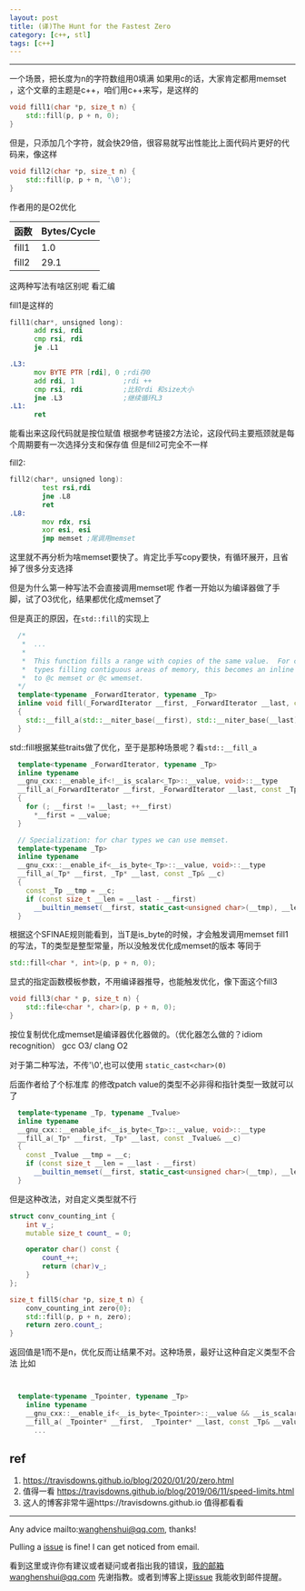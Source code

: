 ```yaml
---
layout: post
title: (译)The Hunt for the Fastest Zero
category: [c++, stl]
tags: [c++]
---
```

  

---

一个场景，把长度为n的字符数组用0填满
如果用c的话，大家肯定都用memset ，这个文章的主题是c++，咱们用c++来写，是这样的

```c++
void fill1(char *p, size_t n) {
    std::fill(p, p + n, 0);
}
```

但是，只添加几个字符，就会快29倍，很容易就写出性能比上面代码片更好的代码来，像这样

```c++
void fill2(char *p, size_t n) {
    std::fill(p, p + n, '\0');
}
```

作者用的是O2优化

| 函数 | Bytes/Cycle|
| ---- |---- |
| fill1 | 1.0 |
| fill2 | 29.1 |

这两种写法有啥区别呢
看汇编

fill1是这样的

```asm
fill1(char*, unsigned long):
      add rsi, rdi
      cmp rsi, rdi
      je .L1

.L3:
      mov BYTE PTR [rdi], 0 ;rdi存0
      add rdi, 1            ;rdi ++
      cmp rsi, rdi          ;比较rdi 和size大小
      jne .L3               ;继续循环L3
.L1:
      ret
```
能看出来这段代码就是按位赋值
根据参考链接2方法论，这段代码主要瓶颈就是每个周期要有一次选择分支和保存值
但是fill2可完全不一样

fill2:
```asm
fill2(char*, unsigned long):
        test rsi,rdi
        jne .L8
        ret
.L8:
        mov rdx, rsi
        xor esi, esi
        jmp memset ;尾调用memset
```

这里就不再分析为啥memset要快了。肯定比手写copy要快，有循环展开，且省掉了很多分支选择

但是为什么第一种写法不会直接调用memset呢
作者一开始以为编译器做了手脚，试了O3优化，结果都优化成memset了

但是真正的原因，在`std::fill`的实现上

```c++
  /*
   *  ...
   *
   *  This function fills a range with copies of the same value.  For char
   *  types filling contiguous areas of memory, this becomes an inline call
   *  to @c memset or @c wmemset.
  */
  template<typename _ForwardIterator, typename _Tp>
  inline void fill(_ForwardIterator __first, _ForwardIterator __last, const _Tp& __value)
  {
    std::__fill_a(std::__niter_base(__first), std::__niter_base(__last), __value);
  }
```
std::fill根据某些traits做了优化，至于是那种场景呢？看`std::__fill_a`
```c++
  template<typename _ForwardIterator, typename _Tp>
  inline typename
  __gnu_cxx::__enable_if<!__is_scalar<_Tp>::__value, void>::__type
  __fill_a(_ForwardIterator __first, _ForwardIterator __last, const _Tp& __value)
  {
    for (; __first != __last; ++__first)
      *__first = __value;
  }

  // Specialization: for char types we can use memset.
  template<typename _Tp>
  inline typename
  __gnu_cxx::__enable_if<__is_byte<_Tp>::__value, void>::__type
  __fill_a(_Tp* __first, _Tp* __last, const _Tp& __c)
  {
    const _Tp __tmp = __c;
    if (const size_t __len = __last - __first)
      __builtin_memset(__first, static_cast<unsigned char>(__tmp), __len);
  }

```

根据这个SFINAE规则能看到，当T是is_byte的时候，才会触发调用memset
fill1的写法，T的类型是整型常量，所以没触发优化成memset的版本
等同于
```c++
std::fill<char *, int>(p, p + n, 0);
```

显式的指定函数模板参数，不用编译器推导，也能触发优化，像下面这个fill3

```c++
void fill3(char * p, size_t n) {
    std::file<char *, char>(p, p + n, 0);
}
```
按位复制优化成memset是编译器优化器做的。（优化器怎么做的？idiom recognition） gcc O3/ clang O2


对于第二种写法，不传'\0',也可以使用 `static_cast<char>(0)`

后面作者给了个标准库 的修改patch
value的类型不必非得和指针类型一致就可以了
```c++
  template<typename _Tp, typename _Tvalue>
  inline typename
  __gnu_cxx::__enable_if<__is_byte<_Tp>::__value, void>::__type
  __fill_a(_Tp* __first, _Tp* __last, const _Tvalue& __c)
  {
    const _Tvalue __tmp = __c;
    if (const size_t __len = __last - __first)
      __builtin_memset(__first, static_cast<unsigned char>(__tmp), __len);
  }
```
但是这种改法，对自定义类型就不行
```c++
struct conv_counting_int {
    int v_;
    mutable size_t count_ = 0;

    operator char() const {
        count_++;
        return (char)v_;
    }
};

size_t fill5(char *p, size_t n) {
    conv_counting_int zero{0};
    std::fill(p, p + n, zero);
    return zero.count_;
}
```
返回值是1而不是n，优化反而让结果不对。这种场景，最好让这种自定义类型不合法
比如
```c++


  template<typename _Tpointer, typename _Tp>
    inline typename
    __gnu_cxx::__enable_if<__is_byte<_Tpointer>::__value && __is_scalar<_Tp>::__value, void>::__type
    __fill_a( _Tpointer* __first,  _Tpointer* __last, const _Tp& __value) {
      ...

```


## ref

1. https://travisdowns.github.io/blog/2020/01/20/zero.html
2. 值得一看 https://travisdowns.github.io/blog/2019/06/11/speed-limits.html
3.  这人的博客非常牛逼https://travisdowns.github.io 值得都看看

   

---
Any advice mailto:wanghenshui@qq.com, thanks! 

Pulling a [issue](https://github.com/wanghenshui/wanghenshui.github.io/issues/new) is fine! I can get noticed from email.

看到这里或许你有建议或者疑问或者指出我的错误，我的邮箱wanghenshui@qq.com 先谢指教。或者到博客上提[issue](https://github.com/wanghenshui/wanghenshui.github.io/issues/new) 我能收到邮件提醒。